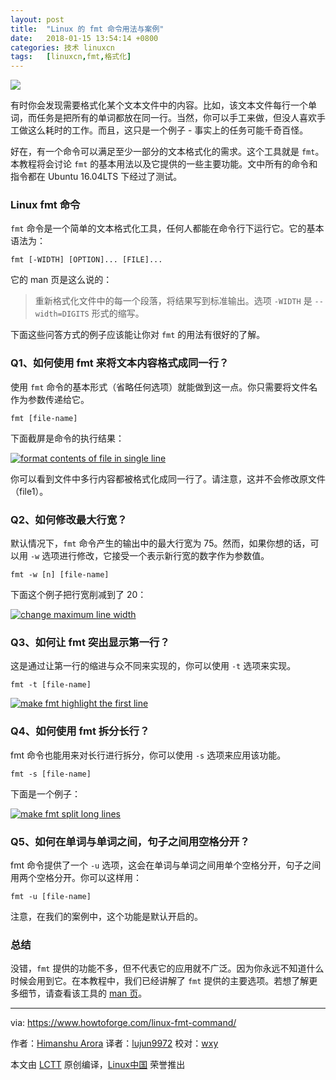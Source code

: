 ```yaml
---
layout: post
title:	"Linux 的 fmt 命令用法与案例"
date:	2018-01-15 13:54:14 +0800 
categories:	技术 linuxcn 
tags:	[linuxcn,fmt,格式化]
---
```



![](/Asserts/Images//attachment/album/201801/15/135408yjwoxwogs0zsgjsg.jpg)


有时你会发现需要格式化某个文本文件中的内容。比如，该文本文件每行一个单词，而任务是把所有的单词都放在同一行。当然，你可以手工来做，但没人喜欢手工做这么耗时的工作。而且，这只是一个例子 - 事实上的任务可能千奇百怪。


好在，有一个命令可以满足至少一部分的文本格式化的需求。这个工具就是 `fmt`。本教程将会讨论 `fmt` 的基本用法以及它提供的一些主要功能。文中所有的命令和指令都在 Ubuntu 16.04LTS 下经过了测试。


### Linux fmt 命令


`fmt` 命令是一个简单的文本格式化工具，任何人都能在命令行下运行它。它的基本语法为：



```
fmt [-WIDTH] [OPTION]... [FILE]...

```

它的 man 页是这么说的：



> 
> 重新格式化文件中的每一个段落，将结果写到标准输出。选项 `-WIDTH` 是 `--width=DIGITS` 形式的缩写。
> 
> 
> 


下面这些问答方式的例子应该能让你对 `fmt` 的用法有很好的了解。


### Q1、如何使用 fmt 来将文本内容格式成同一行？


使用 `fmt` 命令的基本形式（省略任何选项）就能做到这一点。你只需要将文件名作为参数传递给它。



```
fmt [file-name]

```

下面截屏是命令的执行结果：


[![format contents of file in single line](/Asserts/Images//attachment/album/201801/15/135418nswjgm4yd9mmw44d.png)](https://www.howtoforge.com/images/linux_fmt_command/big/fmt-basic-usage.png)


你可以看到文件中多行内容都被格式化成同一行了。请注意，这并不会修改原文件（file1）。


### Q2、如何修改最大行宽？


默认情况下，`fmt` 命令产生的输出中的最大行宽为 75。然而，如果你想的话，可以用 `-w` 选项进行修改，它接受一个表示新行宽的数字作为参数值。



```
fmt -w [n] [file-name]

```

下面这个例子把行宽削减到了 20：


[![change maximum line width](/Asserts/Images//attachment/album/201801/15/135421ms3gnzz81cap3dlj.png)](https://www.howtoforge.com/images/linux_fmt_command/big/fmt-w-option.png)


### Q3、如何让 fmt 突出显示第一行？


这是通过让第一行的缩进与众不同来实现的，你可以使用 `-t` 选项来实现。



```
fmt -t [file-name]

```

[![make fmt highlight the first line](/Asserts/Images//attachment/album/201801/15/135425ds0ormrmo7sllptr.png)](https://www.howtoforge.com/images/linux_fmt_command/big/fmt-t-option.png)


### Q4、如何使用 fmt 拆分长行？


fmt 命令也能用来对长行进行拆分，你可以使用 `-s` 选项来应用该功能。



```
fmt -s [file-name]

```

下面是一个例子：


[![make fmt split long lines](/Asserts/Images//attachment/album/201801/15/135428x9j6sdhu9s6hzhs7.png)](https://www.howtoforge.com/images/linux_fmt_command/big/fmt-s-option.png)


### Q5、如何在单词与单词之间，句子之间用空格分开？


fmt 命令提供了一个 `-u` 选项，这会在单词与单词之间用单个空格分开，句子之间用两个空格分开。你可以这样用：



```
fmt -u [file-name]

```

注意，在我们的案例中，这个功能是默认开启的。


### 总结


没错，`fmt` 提供的功能不多，但不代表它的应用就不广泛。因为你永远不知道什么时候会用到它。在本教程中，我们已经讲解了 `fmt` 提供的主要选项。若想了解更多细节，请查看该工具的 [man 页](https://linux.die.net/man/1/fmt)。




---


via: <https://www.howtoforge.com/linux-fmt-command/>


作者：[Himanshu Arora](https://www.howtoforge.com) 译者：[lujun9972](https://github.com/lujun9972) 校对：[wxy](https://github.com/wxy)


本文由 [LCTT](https://github.com/LCTT/TranslateProject) 原创编译，[Linux中国](https://linux.cn/) 荣誉推出
